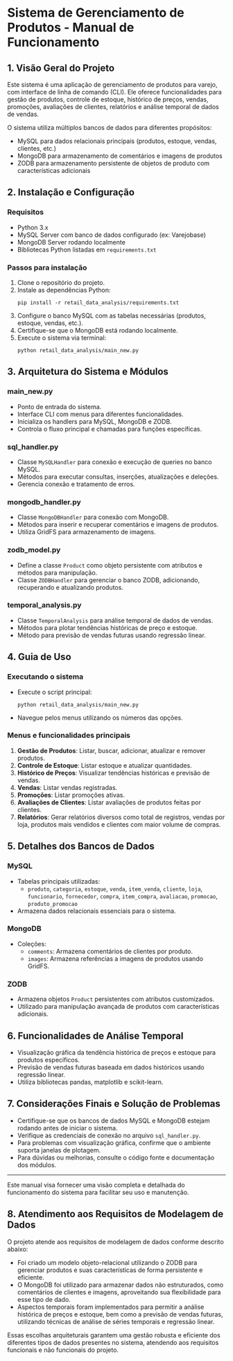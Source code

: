 # Sistema de Gerenciamento de Produtos - Manual de Funcionamento

## 1. Visão Geral do Projeto
Este sistema é uma aplicação de gerenciamento de produtos para varejo, com interface de linha de comando (CLI). Ele oferece funcionalidades para gestão de produtos, controle de estoque, histórico de preços, vendas, promoções, avaliações de clientes, relatórios e análise temporal de dados de vendas.

O sistema utiliza múltiplos bancos de dados para diferentes propósitos:
- MySQL para dados relacionais principais (produtos, estoque, vendas, clientes, etc.)
- MongoDB para armazenamento de comentários e imagens de produtos
- ZODB para armazenamento persistente de objetos de produto com características adicionais

## 2. Instalação e Configuração
### Requisitos
- Python 3.x
- MySQL Server com banco de dados configurado (ex: Varejobase)
- MongoDB Server rodando localmente
- Bibliotecas Python listadas em `requirements.txt`

### Passos para instalação
1. Clone o repositório do projeto.
2. Instale as dependências Python:
   ```
   pip install -r retail_data_analysis/requirements.txt
   ```
3. Configure o banco MySQL com as tabelas necessárias (produtos, estoque, vendas, etc.).
4. Certifique-se que o MongoDB está rodando localmente.
5. Execute o sistema via terminal:
   ```
   python retail_data_analysis/main_new.py
   ```

## 3. Arquitetura do Sistema e Módulos

### main_new.py
- Ponto de entrada do sistema.
- Interface CLI com menus para diferentes funcionalidades.
- Inicializa os handlers para MySQL, MongoDB e ZODB.
- Controla o fluxo principal e chamadas para funções específicas.

### sql_handler.py
- Classe `MySQLHandler` para conexão e execução de queries no banco MySQL.
- Métodos para executar consultas, inserções, atualizações e deleções.
- Gerencia conexão e tratamento de erros.

### mongodb_handler.py
- Classe `MongoDBHandler` para conexão com MongoDB.
- Métodos para inserir e recuperar comentários e imagens de produtos.
- Utiliza GridFS para armazenamento de imagens.

### zodb_model.py
- Define a classe `Product` como objeto persistente com atributos e métodos para manipulação.
- Classe `ZODBHandler` para gerenciar o banco ZODB, adicionando, recuperando e atualizando produtos.

### temporal_analysis.py
- Classe `TemporalAnalysis` para análise temporal de dados de vendas.
- Métodos para plotar tendências históricas de preço e estoque.
- Método para previsão de vendas futuras usando regressão linear.

## 4. Guia de Uso

### Executando o sistema
- Execute o script principal:
  ```
  python retail_data_analysis/main_new.py
  ```
- Navegue pelos menus utilizando os números das opções.

### Menus e funcionalidades principais
1. **Gestão de Produtos**: Listar, buscar, adicionar, atualizar e remover produtos.
2. **Controle de Estoque**: Listar estoque e atualizar quantidades.
3. **Histórico de Preços**: Visualizar tendências históricas e previsão de vendas.
4. **Vendas**: Listar vendas registradas.
5. **Promoções**: Listar promoções ativas.
6. **Avaliações de Clientes**: Listar avaliações de produtos feitas por clientes.
7. **Relatórios**: Gerar relatórios diversos como total de registros, vendas por loja, produtos mais vendidos e clientes com maior volume de compras.

## 5. Detalhes dos Bancos de Dados

### MySQL
- Tabelas principais utilizadas:
  - `produto`, `categoria`, `estoque`, `venda`, `item_venda`, `cliente`, `loja`, `funcionario`, `fornecedor`, `compra`, `item_compra`, `avaliacao`, `promocao`, `produto_promocao`
- Armazena dados relacionais essenciais para o sistema.

### MongoDB
- Coleções:
  - `comments`: Armazena comentários de clientes por produto.
  - `images`: Armazena referências a imagens de produtos usando GridFS.

### ZODB
- Armazena objetos `Product` persistentes com atributos customizados.
- Utilizado para manipulação avançada de produtos com características adicionais.

## 6. Funcionalidades de Análise Temporal
- Visualização gráfica da tendência histórica de preços e estoque para produtos específicos.
- Previsão de vendas futuras baseada em dados históricos usando regressão linear.
- Utiliza bibliotecas pandas, matplotlib e scikit-learn.

## 7. Considerações Finais e Solução de Problemas
- Certifique-se que os bancos de dados MySQL e MongoDB estejam rodando antes de iniciar o sistema.
- Verifique as credenciais de conexão no arquivo `sql_handler.py`.
- Para problemas com visualização gráfica, confirme que o ambiente suporta janelas de plotagem.
- Para dúvidas ou melhorias, consulte o código fonte e documentação dos módulos.

---

Este manual visa fornecer uma visão completa e detalhada do funcionamento do sistema para facilitar seu uso e manutenção.

## 8. Atendimento aos Requisitos de Modelagem de Dados

O projeto atende aos requisitos de modelagem de dados conforme descrito abaixo:

- Foi criado um modelo objeto-relacional utilizando o ZODB para gerenciar produtos e suas características de forma persistente e eficiente.
- O MongoDB foi utilizado para armazenar dados não estruturados, como comentários de clientes e imagens, aproveitando sua flexibilidade para esse tipo de dado.
- Aspectos temporais foram implementados para permitir a análise histórica de preços e estoque, bem como a previsão de vendas futuras, utilizando técnicas de análise de séries temporais e regressão linear.

Essas escolhas arquiteturais garantem uma gestão robusta e eficiente dos diferentes tipos de dados presentes no sistema, atendendo aos requisitos funcionais e não funcionais do projeto.
